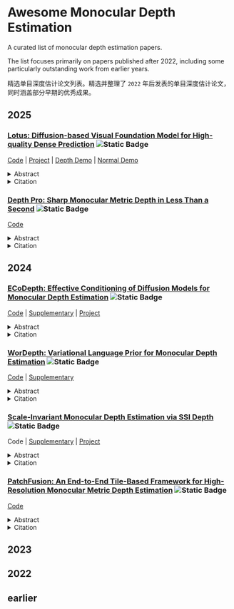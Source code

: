# Awesome Monocular Depth Estimation

A curated list of monocular depth estimation papers.

The list focuses primarily on papers published after 2022, including some particularly outstanding work from earlier years.

精选单目深度估计论文列表。精选并整理了 `2022` 年后发表的单目深度估计论文，同时涵盖部分早期的优秀成果。

## 2025

### [Lotus: Diffusion-based Visual Foundation Model for High-quality Dense Prediction](https://arxiv.org/pdf/2409.18124) ![Static Badge](https://img.shields.io/badge/ICLR-FF0000)

[Code](https://github.com/EnVision-Research/Lotus) | [Project](https://lotus3d.github.io/) |  [Depth Demo](https://huggingface.co/spaces/haodongli/Lotus_Depth) | [Normal Demo](https://huggingface.co/spaces/haodongli/Lotus_Normal) 

<details closed>
<summary>Abstract</summary>
Leveraging the visual priors of pre-trained text-to-image diffusion models offers a promising solution to enhance zero-shot generalization in dense prediction tasks. However, existing methods often uncritically use the original diffusion formulation, which may not be optimal due to the fundamental differences between dense prediction and image generation. In this paper, we provide a systemic analysis of the diffusion formulation for the dense prediction, focusing on both quality and efficiency. And we find that the original parameterization type for image generation, which learns to predict noise, is harmful for dense prediction; the multi-step noising/denoising diffusion process is also unnecessary and challenging to optimize. Based on these insights, we introduce Lotus, a diffusion-based visual foundation model with a simple yet effective adaptation protocol for dense prediction. Specifically, Lotus is trained to directly predict annotations instead of noise, thereby avoiding harmful variance. We also reformulate the diffusion process into a single-step procedure, simplifying optimization and significantly boosting inference speed. Additionally, we introduce a novel tuning strategy called detail preserver, which achieves more accurate and fine-grained predictions. Without scaling up the training data or model capacity, Lotus achieves SoTA performance in zero-shot depth and normal estimation across various datasets. It also enhances efficiency, being significantly faster than most existing diffusion-based methods. Lotus' superior quality and efficiency also enable a wide range of practical applications, such as joint estimation, single/multi-view 3D reconstruction, etc.

</details>

<details closed>
<summary>Citation</summary>

```bibtex
@inproceedings{li2024lotus,
  title={Lotus: Diffusion-based Visual Foundation Model for High-quality Dense Prediction},
  author={He, Jing and Li, Haodong and Yin, Wei and Liang, Yixun and Li, Leheng and Zhou, Kaiqiang and Liu, Hongbo and Liu, Bingbing and Chen, Ying-Cong},
  booktitle={International Conference on Learning Representations},
  year={2025},

}
```
</details>



### [Depth Pro: Sharp Monocular Metric Depth in Less Than a Second](https://arxiv.org/pdf/2410.02073) ![Static Badge](https://img.shields.io/badge/ICLR-FF0000)

[Code](https://github.com/apple/ml-depth-pro)

<details closed>
<summary>Abstract</summary>

We present a foundation model for zero-shot metric monocular depth estimation. Our model, Depth Pro, synthesizes high-resolution depth maps with unparalleled sharpness and high-frequency details. The predictions are metric, with absolute scale, without relying on the availability of metadata such as camera intrinsics. And the model is fast, producing a 2.25-megapixel depth map in 0.3 seconds on a standard GPU. These characteristics are enabled by a number of technical contributions, including an efficient multi-scale vision transformer for dense prediction, a training protocol that combines real and synthetic datasets to achieve high metric accuracy alongside fine boundary tracing, dedicated evaluation metrics for boundary accuracy in estimated depth maps, and state-of-the-art focal length estimation from a single image. Extensive experiments analyze specific design choices and demonstrate that Depth Pro outperforms prior work along multiple dimensions.
</details>

<details closed>
<summary>Citation</summary>

```bibtex
@inproceedings{Bochkovskii2024:arxiv,
  author     = {Aleksei Bochkovskii and Ama\"{e}l Delaunoy and Hugo Germain and Marcel Santos and
               Yichao Zhou and Stephan R. Richter and Vladlen Koltun},
  title      = {Depth Pro: Sharp Monocular Metric Depth in Less Than a Second},
  booktitle  = {International Conference on Learning Representations},
  year       = {2025}
}
```
</details>

## 2024

### [ECoDepth: Effective Conditioning of Diffusion Models for Monocular Depth Estimation](https://openaccess.thecvf.com/content/CVPR2024/papers/Patni_ECoDepth_Effective_Conditioning_of_Diffusion_Models_for_Monocular_Depth_Estimation_CVPR_2024_paper.pdf) ![Static Badge](https://img.shields.io/badge/CVPR-FF0000)

[Code](https://github.com/aradhye2002/ecodepth) | [Supplementary](https://openaccess.thecvf.com/content/CVPR2024/supplemental/Patni_ECoDepth_Effective_Conditioning_CVPR_2024_supplemental.pdf) | [Project](https://ecodepth-iitd.github.io/)

<details closed>
<summary>Abstract</summary>
In the absence of parallax cues, a learning based single image depth estimation (SIDE) model relies heavily on shading and contextual cues in the image. While this simplicity is attractive, it is necessary to train such models on large and varied datasets, which are difficult to capture. It has been shown that using embeddings from pretrained foundational models, such as CLIP, improves zero shot transfer in several applications. Taking inspiration from this, in our paper we explore the use of global image priors generated from a pre-trained ViT model to provide more detailed contextual information. We argue that the embedding vector from a ViT model, pre-trained on a large dataset, captures greater relevant information for SIDE than the usual route of generating pseudo image captions, followed by CLIP based text embeddings. Based on the idea, we propose a new SIDE model using a diffusion backbone conditioned on ViT embeddings. Our proposed design establishes a new state-of-the-art (SOTA) for SIDE on NYU Depth v2 dataset, achieving Abs Rel error of 0.059(14% improvement) compared to 0.069 by the current SOTA (VPD). And on KITTI dataset, achieving SqRel error of 0.139 (2% improvement) compared to 0.142 by the current SOTA (GEDepth). For zero shot transfer with a model trained on NYU Depth v2, we report mean relative improvement of (20%, 23%, 81%, 25%) over NeWCRF on (Sun-RGBD, iBims1, DIODE, HyperSim) datasets, compared to (16%, 18%, 45%, 9%) by ZoEDepth.

</details>
<details closed>
<summary>Citation</summary>

```bibtex
@InProceedings{Patni_2024_CVPR,
    author    = {Patni, Suraj and Agarwal, Aradhye and Arora, Chetan},
    title     = {ECoDepth: Effective Conditioning of Diffusion Models for Monocular Depth Estimation},
    booktitle = {Proceedings of the IEEE/CVF Conference on Computer Vision and Pattern Recognition (CVPR)},
    month     = {June},
    year      = {2024},
    pages     = {28285-28295}
}
```
</details>

### [WorDepth: Variational Language Prior for Monocular Depth Estimation](https://openaccess.thecvf.com/content/CVPR2024/papers/Zeng_WorDepth_Variational_Language_Prior_for_Monocular_Depth_Estimation_CVPR_2024_paper.pdf) ![Static Badge](https://img.shields.io/badge/CVPR-FF0000)

[Code](https://github.com/Adonis-galaxy/WorDepth) | [Supplementary](https://openaccess.thecvf.com/content/CVPR2024/supplemental/Zeng_WorDepth_Variational_Language_CVPR_2024_supplemental.pdf)

<details closed>
<summary>Abstract</summary>
Three-dimensional (3D) reconstruction from a single image is an ill-posed problem with inherent ambiguities i.e. scale. Predicting a 3D scene from text description(s) is similarly ill-posed i.e. spatial arrangements of objects described. We investigate the question of whether two inherently ambiguous modalities can be used in conjunction to produce metric-scaled reconstructions. To test this we focus on monocular depth estimation the problem of predicting a dense depth map from a single image but with an additional text caption describing the scene. To this end we begin by encoding the text caption as a mean and standard deviation; using a variational framework we learn the distribution of the plausible metric reconstructions of 3D scenes corresponding to the text captions as a prior. To "select" a specific reconstruction or depth map we encode the given image through a conditional sampler that samples from the latent space of the variational text encoder which is then decoded to the output depth map. Our approach is trained alternatingly between the text and image branches: in one optimization step we predict the mean and standard deviation from the text description and sample from a standard Gaussian and in the other we sample using a (image) conditional sampler. Once trained we directly predict depth from the encoded text using the conditional sampler. We demonstrate our approach on indoor (NYUv2) and outdoor (KITTI) scenarios where we show that language can consistently improve performance in both. Code: https://github.com/Adonis-galaxy/WorDepth.
</details>

<details closed>
<summary>Citation</summary>

```bibtex
@InProceedings{Zeng_2024_CVPR,
    author    = {Zeng, Ziyao and Wang, Daniel and Yang, Fengyu and Park, Hyoungseob and Soatto, Stefano and Lao, Dong and Wong, Alex},
    title     = {WorDepth: Variational Language Prior for Monocular Depth Estimation},
    booktitle = {Proceedings of the IEEE/CVF Conference on Computer Vision and Pattern Recognition (CVPR)},
    month     = {June},
    year      = {2024},
    pages     = {9708-9719}
}
```
</details>

### [Scale-Invariant Monocular Depth Estimation via SSI Depth](https://arxiv.org/pdf/2406.09374) ![Static Badge](https://img.shields.io/badge/ACM_SIGGRAPH-FF0000)

Code | [Supplementary](https://yaksoy.github.io/papers/SIG24-SI-Depth-Supp.pdf) | [Project](https://yaksoy.github.io/sidepth/) 

<details closed>
<summary>Abstract</summary>
Existing methods for scale-invariant monocular depth estimation (SI MDE) often struggle due to the complexity of the task, and limited and non-diverse datasets, hindering generalizability in real-world scenarios. This is while shift-and-scale-invariant (SSI) depth estimation, simplifying the task and enabling training with abundant stereo datasets achieves high performance. We present a novel approach that leverages SSI inputs to enhance SI depth estimation, streamlining the network’s role and facilitating in-the-wild generalization for SI depth estimation while only using a synthetic dataset for training. Emphasizing the generation of high-resolution details, we introduce a novel sparse ordinal loss that substantially improves detail generation in SSI MDE, addressing critical limitations in existing approaches. Through in-the-wild qualitative examples and zero-shot evaluation we substantiate the practical utility of our approach in computational photography applications, showcasing its ability to generate highly detailed SI depth maps and achieve generalization in diverse scenarios.
</details>

<details closed>
<summary>Citation</summary>

```bibtex
@INPROCEEDINGS{miangolehSIDepth,
author={S. Mahdi H. Miangoleh and Mahesh Reddy and Ya\u{g}{\i}z Aksoy},
title={Scale-Invariant Monocular Depth Estimation via SSI Depth},
booktitle={ACM SIGGRAPH},
year={2024},
}
```
</details>

### [PatchFusion: An End-to-End Tile-Based Framework for High-Resolution Monocular Metric Depth Estimation](https://openaccess.thecvf.com/content/CVPR2024/papers/Li_PatchFusion_An_End-to-End_Tile-Based_Framework_for_High-Resolution_Monocular_Metric_Depth_CVPR_2024_paper.pdf) ![Static Badge](https://img.shields.io/badge/CVPR-FF0000)

[Code](https://zhyever.github.io/patchfusion/)

<details closed>
<summary>Abstract</summary>
Single image depth estimation is a foundational task in computer vision and generative modeling. However prevailing depth estimation models grapple with accommodating the increasing resolutions commonplace in today's consumer cameras and devices. Existing high-resolution strategies show promise but they often face limitations ranging from error propagation to the loss of high-frequency details. We present PatchFusion a novel tile-based framework with three key components to improve the current state of the art: (1) A patch-wise fusion network that fuses a globally-consistent coarse prediction with finer inconsistent tiled predictions via high-level feature guidance (2) A Global-to-Local (G2L) module that adds vital context to the fusion network discarding the need for patch selection heuristics and (3) A Consistency-Aware Training (CAT) and Inference (CAI) approach emphasizing patch overlap consistency and thereby eradicating the necessity for post-processing. Experiments on UnrealStereo4K MVS-Synth and Middleburry 2014 demonstrate that our framework can generate high-resolution depth maps with intricate details. PatchFusion is independent of the base model for depth estimation. Notably our framework built on top of SOTA ZoeDepth brings improvements for a total of 17.3% and 29.4% in terms of the root mean squared error (RMSE) on UnrealStereo4K and MVS-Synth respectively.
</details>

<details closed>
<summary>Citation</summary>

```bibtex
@InProceedings{Li_2024_CVPR,
    author    = {Li, Zhenyu and Bhat, Shariq Farooq and Wonka, Peter},
    title     = {PatchFusion: An End-to-End Tile-Based Framework for High-Resolution Monocular Metric Depth Estimation},
    booktitle = {Proceedings of the IEEE/CVF Conference on Computer Vision and Pattern Recognition (CVPR)},
    month     = {June},
    year      = {2024},
    pages     = {10016-10025}
}
```
</details>

## 2023

## 2022

## earlier
